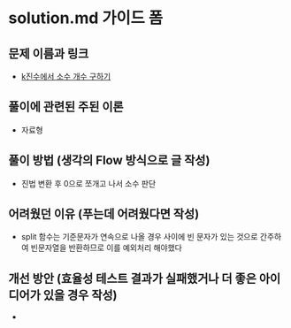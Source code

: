# solution.md 가이드 폼

## 문제 이름과 링크

- [k진수에서 소수 개수 구하기](https://school.programmers.co.kr/learn/courses/30/lessons/92335)

## 풀이에 관련된 주된 이론

- 자료형

## 풀이 방법 (생각의 Flow 방식으로 글 작성)

- 진법 변환 후 0으로 쪼개고 나서 소수 판단

## 어려웠던 이유 (푸는데 어려웠다면 작성)

- split 함수는 기준문자가 연속으로 나올 경우 사이에 빈 문자가 있는 것으로 간주하여 빈문자열을 반환하므로 이를 예외처리 해야했다

## 개선 방안 (효율성 테스트 결과가 실패했거나 더 좋은 아이디어가 있을 경우 작성)

- 